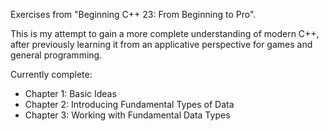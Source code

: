 Exercises from "Beginning C++ 23: From Beginning to Pro". 

This is my attempt to gain a more complete understanding of modern C++, after previously learning it from an applicative perspective for games and general programming.

Currently complete:
- Chapter 1: Basic Ideas
- Chapter 2: Introducing Fundamental Types of Data
- Chapter 3: Working with Fundamental Data Types